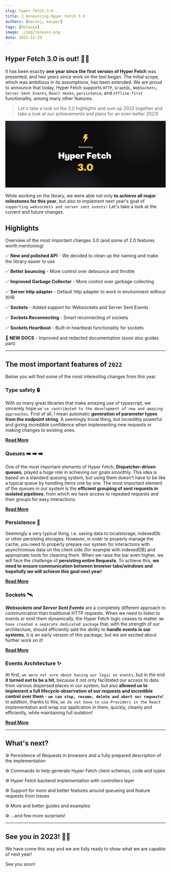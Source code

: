 ```yaml
---
slug: hyper-fetch-3-0
title: 🎉 Announcing Hyper Fetch 3.0
authors: [maciej, kacper]
tags: [Release]
image: ./img/release.png
date: 2022-12-29
---
```


## Hyper Fetch 3.0 is out! 🎉🎉

It has been exactly **one year since the first version of Hyper Fetch** was presented, and two years since work on the
tool began. The initial scope, which was ambitious in its assumptions, has been extended. We are proud to announce that
today, Hyper Fetch supports `HTTP`, `GraphQL`, `WebSockets`, `Server-Sent Events`, `React Hooks`, `persistence`, and
`offline-first` functionality, among many other features.

> Let's take a look on the 3.0 highlights and sum up 2022 together and take a look at our achievements and plans for an
> even better 2023!

![Hyper Fetch 3.0](./img/release.png)

<!--truncate-->

While working on the library, we were able not only **to achieve all major milestones for this year**, but also to
implement next year's goal of `supporting websockets and server sent events!` Let's take a look at the current and
future changes.

## Highlights

Overview of the most important changes 3.0 (and some of 2.0 features worth mentioning)

✅ **New and polished API** - We decided to clean up the naming and make the library easier to use

✅ **Better bouncing** - More control over debounce and throttle

✅ **Improved Garbage Collector** - More control over garbage collecting

✅ **Server http adapter** - Default http adapter to work in environment without XHR

✅ **Sockets** - Added support for Websockets and Server Sent Events

✅ **Sockets Reconnecting** - Smart reconnecting of sockets

✅ **Sockets Heartbeat** - Built-in heartbeat functionality for sockets

🎊 **NEW DOCS** - Improved and redacted documentation (soon also guides part)

---

## The most important features of `2022`

Below you will find some of the most interesting changes from this year.

### Type safety 🔒

With so many great libraries that make amazing use of typescript, we sincerely hope
`we've contributed to the development of new and amazing approaches`. First of all, I mean automatic **generation of
parameter types from the endpoint string**. A seemingly trivial thing, but incredibly powerful and giving incredible
confidence when implementing new requests or making changes to existing ones.

[**Read More**](/docs/guides/Typescript/URL_Parameters)

### Queues ➡️ ➡️ ➡️

One of the most important elements of Hyper Fetch, **Dispatcher-driven queues**, played a huge role in achieving our
goals smoothly. This idea is based on a standard queuing system, but using them doesn't have to be like a typical queue
by handling items one by one. The most important element of the queues in our system is the **efficient grouping of sent
requests in isolated pipelines**, from which we have access to repeated requests and their groups for easy interactions.

[**Read More**](/docs/guides/Advanced/Queueing)

### Persistence 💎

Seemingly a very typical thing, i.e. saving data to localstorage, indexedDb or other persisting storages. However, in
order to properly manage the cache, you need to properly prepare our system for interactions with asynchronous data on
the client side (for example with indexedDB) and appropriate tools for cleaning them. When we raise the bar even higher,
we will face the challenge of **persisting entire Requests**. To achieve this, **we need to ensure communication between
browser tabs/windows and hopefully we will achieve this goal next year**!

[**Read More**](/docs/guides/Advanced/Persistence)

### Sockets 🛰️

**_Websockets and Server Sent Events_** are a completely different approach to communication than traditional HTTP
requests. When we need to listen to events or emit them dynamically, the Hyper Fetch logic ceases to matter.
`We have created a separate dedicated package` that, with the strength of our architecture, should efficiently add the
ability to **handle events in our systems**, it is an early version of this package, but we are excited about further
work on it!

[**Read More**](/docs/documentation/Sockets/Overview)

### Events Architecture ✨

At first, `we were not sure about basing our logic on events`, but in the end **it turned out to be a hit**, because it
not only facilitated our access to data from various dispersed places in our system, but also **allowed us to implement
a full lifecycle observation of our requests and incredible control over them** -
**`we can stop, resume, delete and abort our requests`**! In addition, thanks to this,
`we do not have to use Providers in the React` implementation and wrap our application in them, quickly, cleanly and
efficiently, while maintaining full isolation!

[**Read More**](/docs/documentation/Core/Overview#full-flow)

---

## What's next?

⚙️ Persistence of Requests in browsers and a fully prepared description of the implementation

⚙️ Commands to help generate Hyper Fetch client schemas, code and types

⚙️ Hyper Fetch backend implementation with controllers layer

⚙️ Support for more and better features around queueing and feature requests from issues

⚙️ More and better guides and examples

⚙️ ...and few more surprises!

---

## See you in 2023! 🎉🎉

We have come this way and we are fully ready to show what we are capable of next year!

See you soon!

